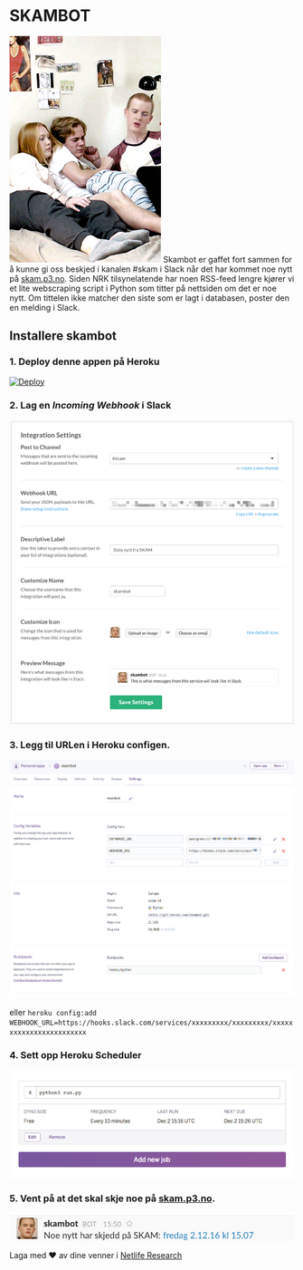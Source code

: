 # SKAMBOT

![Linn og Eskild og Isak](linn_og_eskild_og_isak.gif)
Skambot er gaffet fort sammen for å kunne gi oss beskjed i kanalen #skam i Slack når det har kommet noe nytt på [skam.p3.no](http://skam.p3.no). Siden NRK tilsynelatende har noen RSS-feed lengre kjører vi et lite webscraping script i Python som titter på nettsiden om det er noe nytt. Om tittelen ikke matcher den siste som er lagt i databasen, poster den en melding i Slack.

## Installere skambot

### 1. Deploy denne appen på Heroku

[![Deploy](https://www.herokucdn.com/deploy/button.svg)](https://heroku.com/deploy)

### 2. Lag en *Incoming Webhook* i Slack

![Slack Incomming Webhook](skambot_slack_config.png)

### 3. Legg til URLen i Heroku configen.

![Heroku Config](heroku_config.png)

eller `heroku config:add WEBHOOK_URL=https://hooks.slack.com/services/xxxxxxxxx/xxxxxxxxx/xxxxxxxxxxxxxxxxxxxxxxxx`

### 4. Sett opp Heroku Scheduler

![Heroku Scheduler](heroku_scheduler.png)

### 5. Vent på at det skal skje noe på [skam.p3.no](http://skam.p3.no).

![Skam i Slack](skam_i_slack.png)

Laga med :heart: av dine venner i [Netlife Research](http://www.netliferesearch.com)
